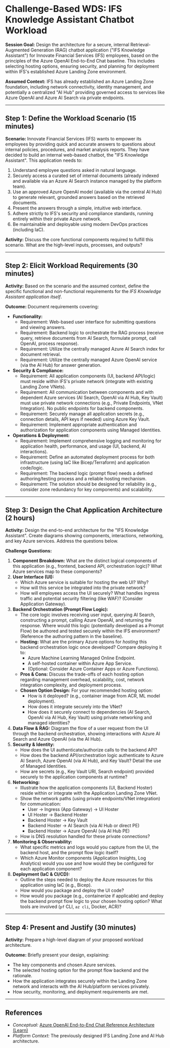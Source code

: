 # Challenge-Based WDS: IFS Knowledge Assistant Chatbot Workload

**Session Goal:** Design the architecture for a secure, internal Retrieval-Augmented Generation (RAG) chatbot application ("IFS Knowledge Assistant") for Innovate Financial Services (IFS) employees, based on the principles of the Azure OpenAI End-to-End Chat baseline. This includes selecting hosting options, ensuring security, and planning for deployment within IFS's established Azure Landing Zone environment.

**Assumed Context:** IFS has already established an Azure Landing Zone foundation, including network connectivity, identity management, and potentially a centralized "AI Hub" providing governed access to services like Azure OpenAI and Azure AI Search via private endpoints.

---

## Step 1: Define the Workload Scenario (15 minutes)

**Scenario:**
Innovate Financial Services (IFS) wants to empower its employees by providing quick and accurate answers to questions about internal policies, procedures, and market analysis reports. They have decided to build an internal web-based chatbot, the "IFS Knowledge Assistant". This application needs to:

1.  Understand employee questions asked in natural language.
2.  Securely access a curated set of internal documents (already indexed and available via an Azure AI Search instance managed by the platform team).
3.  Use an approved Azure OpenAI model (available via the central AI Hub) to generate relevant, grounded answers based on the retrieved documents.
4.  Present the answers through a simple, intuitive web interface.
5.  Adhere strictly to IFS's security and compliance standards, running entirely within their private Azure network.
6.  Be maintainable and deployable using modern DevOps practices (including IaC).

**Activity:** Discuss the core functional components required to fulfill this scenario. What are the high-level inputs, processes, and outputs?

---

## Step 2: Elicit Workload Requirements (30 minutes)

**Activity:** Based on the scenario and the assumed context, define the specific functional and non-functional requirements for the *IFS Knowledge Assistant application itself*.

**Outcome:** Document requirements covering:

* **Functionality:**
    * Requirement: Web-based user interface for submitting questions and viewing answers.
    * Requirement: Backend logic to orchestrate the RAG process (receive query, retrieve documents from AI Search, formulate prompt, call OpenAI, process response).
    * Requirement: Utilize the centrally managed Azure AI Search index for document retrieval.
    * Requirement: Utilize the centrally managed Azure OpenAI service (via the AI Hub) for answer generation.
* **Security & Compliance:**
    * Requirement: All application components (UI, backend API/logic) must reside within IFS's private network (integrate with existing Landing Zone VNets).
    * Requirement: All communication between components and with dependent Azure services (AI Search, OpenAI via AI Hub, Key Vault) must use private network connections (e.g., Private Endpoints, VNet Integration). No public endpoints for backend components.
    * Requirement: Securely manage all application secrets (e.g., connection details, API keys if needed) using Azure Key Vault.
    * Requirement: Implement appropriate authentication and authorization for application components using Managed Identities.
* **Operations & Deployment:**
    * Requirement: Implement comprehensive logging and monitoring for application health, performance, and usage (UI, backend, AI interactions).
    * Requirement: Define an automated deployment process for both infrastructure (using IaC like Bicep/Terraform) and application code/logic.
    * Requirement: The backend logic (prompt flow) needs a defined authoring/testing process and a reliable hosting mechanism.
    * Requirement: The solution should be designed for reliability (e.g., consider zone redundancy for key components) and scalability.

---

## Step 3: Design the Chat Application Architecture (2 hours)

**Activity:** Design the end-to-end architecture for the "IFS Knowledge Assistant". Create diagrams showing components, interactions, networking, and key Azure services. Address the questions below.

**Challenge Questions:**

1.  **Component Breakdown:** What are the distinct logical components of this application (e.g., frontend, backend API, orchestration logic)? What Azure services map to these components?
2.  **User Interface (UI):**
    * Which Azure service is suitable for hosting the web UI? Why?
    * How will this service be integrated into the private network?
    * How will employees access the UI securely? What handles ingress traffic and potential security filtering (like WAF)? (Consider Application Gateway).
3.  **Backend Orchestration (Prompt Flow Logic):**
    * The core logic involves receiving user input, querying AI Search, constructing a prompt, calling Azure OpenAI, and returning the response. Where would this logic (potentially developed as a Prompt Flow) be authored and tested securely within the IFS environment? (Reference the authoring pattern in the baseline).
    * **Hosting:** What are the primary Azure options for *hosting* this backend orchestration logic once developed? Compare deploying it to:
        * Azure Machine Learning Managed Online Endpoint.
        * A self-hosted container within Azure App Service.
        * (Optional: Consider Azure Container Apps or Azure Functions).
    * **Pros & Cons:** Discuss the trade-offs of each hosting option regarding management overhead, scalability, cost, network integration complexity, and deployment process.
    * **Chosen Option Design:** For your recommended hosting option:
        * How is it deployed? (e.g., container image from ACR, ML model deployment).
        * How does it integrate securely into the VNet?
        * How does it securely connect to dependencies (AI Search, OpenAI via AI Hub, Key Vault) using private networking and managed identities?
4.  **Data Flow & RAG:** Diagram the flow of a user request from the UI through the backend orchestration, showing interactions with Azure AI Search and Azure OpenAI (via the AI Hub).
5.  **Security & Identity:**
    * How does the UI authenticate/authorize calls to the backend API?
    * How does the backend API/orchestration logic authenticate to Azure AI Search, Azure OpenAI (via AI Hub), and Key Vault? Detail the use of Managed Identities.
    * How are secrets (e.g., Key Vault URI, Search endpoint) provided securely to the application components at runtime?
6.  **Networking:**
    * Illustrate how the application components (UI, Backend Hoster) reside within or integrate with the Application Landing Zone VNet.
    * Show the network paths (using private endpoints/VNet integration) for communication:
        * User -> Ingress (App Gateway) -> UI Hoster
        * UI Hoster -> Backend Hoster
        * Backend Hoster -> Key Vault
        * Backend Hoster -> AI Search (via AI Hub or direct PE)
        * Backend Hoster -> Azure OpenAI (via AI Hub PE)
    * How is DNS resolution handled for these private connections?
7.  **Monitoring & Observability:**
    * What specific metrics and logs would you capture from the UI, the backend host, and the prompt flow logic itself?
    * Which Azure Monitor components (Application Insights, Log Analytics) would you use and how would they be configured for each application component?
8.  **Deployment (IaC & CI/CD):**
    * Outline the steps needed to deploy the Azure resources for this application using IaC (e.g., Bicep).
    * How would you package and deploy the UI code?
    * How would you package (e.g., containerize if applicable) and deploy the backend prompt flow logic to your chosen hosting option? What tools are involved (`pf` CLI, `az cli`, Docker, ACR)?

---

## Step 4: Present and Justify (30 minutes)

**Activity:** Prepare a high-level diagram of your proposed workload architecture.

**Outcome:** Briefly present your design, explaining:
* The key components and chosen Azure services.
* The selected hosting option for the prompt flow backend and the rationale.
* How the application integrates securely within the Landing Zone network and interacts with the AI Hub/platform services privately.
* How security, monitoring, and deployment requirements are met.

---

## References

* *Conceptual:* [Azure OpenAI End-to-End Chat Reference Architecture (Learn)](https://learn.microsoft.com/azure/architecture/ai-ml/architecture/baseline-openai-e2e-chat)
* *Platform Context:* The previously designed IFS Landing Zone and AI Hub architecture.